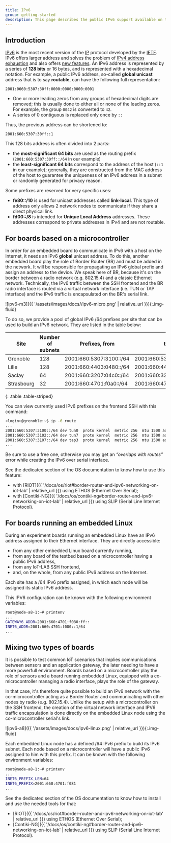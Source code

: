 ```yaml
---
title: IPv6
group: getting-started
description: This page describes the public IPv6 support available on the IoT-LAB testbed. You will find out how to build a public IPv6 network with embedded boards.
---
```


## Introduction

[IPv6](https://en.wikipedia.org/wiki/IPv6) is the most recent version of the
[IP](https://en.wikipedia.org/wiki/Internet_Protocol) protocol developed by the
[IETF](https://en.wikipedia.org/wiki/Internet_Engineering_Task_Force). IPv6
offers larger address and solves the problem of [IPv4 address
exhaustion](https://en.wikipedia.org/wiki/IPv4_address_exhaustion) and also
offers [new features](https://en.wikipedia.org/wiki/IPv6#Comparison_with_IPv4).
An IPv6 address is represented by a series of **128 bits** or 16 bytes, and is
represented with a hexadecimal notation. For example, a public IPv6 address,
so-called **global unicast** address that is to say **routable**, can have the
following full representation:

```
2001:0660:5307:30ff:0000:0000:0000:0001
```

* One or more leading zeros from any groups of hexadecimal digits are removed;
this is usually done to either all or none of the leading zeros. For example,
the group `0042` is converted to `42`.
* A series of 0 contiguous is replaced only once by `::`

Thus, the previous address can be shortened to:

```
2001:660:5307:30ff::1
```

This 128 bits address is often divided into 2 parts:

* the **most-significant 64 bits** are used as the routing prefix (`2001:660:5307:30ff::/64` in our example)
* the **least-significant 64 bits** correspond to the address of the host (`::1`
in our example); generally, they are constructed from the MAC address of
the host to guarantee the uniqueness of an IPv6 address in a subnet or randomly
generated for privacy reason.

Some prefixes are reserved for very specific uses:

* **fe80::/10** is used for unicast addresses called **link-local**. This type of address only
allows 2 network nodes to communicate if they share a direct physical link.
* **fd00::/8** is intended for **Unique Local Address** addresses. These addresses
correspond to private addresses in IPv4 and are not routable.

## For boards based on a microcontroller

In order for an embedded board to communicate in IPv6 with a host on the Internet, it needs an IPv6 **global** unicast address. To do this, another embedded board play the role of Border Router (BR) and must be added in the network. It will be responsible for propagating an IPv6 global prefix and assign an address to the device. We speak here of BR, because it's on the border between a radio network (e.g. 802.15.4) and a classic Ethernet network. Technically, the IPv6 traffic between the SSH frontend and the BR radio interface is routed via a virtual network interface (i.e. TUN or TAP interface) and the IPv6 traffic is encapsulated on the BR's serial link.

<div class="col col-lg-10 offset-lg-1" markdown="1">
![ipv6-m3]({{ '/assets/images/docs//ipv6-micro.png' | relative_url }}){:.img-fluid}
</div>

To do so, we provide a pool of global IPv6 /64 prefixes per site that can be used to build an IPv6 network. They are listed in the table below:

| Site | Number of subnets| Prefixes, from |  to |
| ---- | -----------------| -------------- | --- |
| Grenoble   | 128 | 2001:660:5307:3100::/64 | 2001:660:5307:317f::/64 |
| Lille      | 128 | 2001:660:4403:0480::/64 | 2001:660:4403:04ff::/64 |
| Saclay     | 64  | 2001:660:3207:04c0::/64 | 2001:660:3207:04ff::/64 |
| Strasbourg | 32  | 2001:660:4701:f0a0::/64 | 2001:660:4701:f0bf::/64 |
{: .table .table-striped}

You can view currently used IPv6 prefixes on the frontend SSH with this command:
```bash
<login>@grenoble:~$ ip -6 route
...
2001:660:5307:3100::/64 dev tun0  proto kernel  metric 256  mtu 1500 advmss 1440 hoplimit 4294967295
2001:660:5307:3102::/64 dev tun7  proto kernel  metric 256  mtu 1500 advmss 1440 hoplimit 4294967295
2001:660:5307:3107::/64 dev tap3  proto kernel  metric 256  mtu 1500 advmss 1440 hoplimit 4294967295
...
```
Be sure to use a free one, otherwise you may get an _“overlaps with routes”_ error while creating the IPv6 over serial interface.

See the dedicated section of the OS documentation to know how to use this feature:
- with [RIOT]({{ '/docs/os/riot#border-router-and-ipv6-networking-on-iot-lab' | relative_url }}) using ETHOS (Ethernet Over Serial);
- with [Contiki-NG]({{ '/docs/os/contiki-ng#border-router-and-ipv6-networking-on-iot-lab' | relative_url }}) using SLIP (Serial Line Internet Protocol).

## For boards running an embedded Linux

During an experiment boards running an embedded Linux have an IPv6 address assigned to their Ethernet interface. They are directly accessible:
- from any other embedded Linux board currently running,
- from any board of the testbed based on a microcontroller having a public IPv6 address,
- from any IoT-LAB SSH frontend,
- and, on the whole, from any public IPv6 address on the Internet.

Each site has a /64 IPv6 prefix assigned, in which each node will be assigned its static IPv6 address.

This IPV6 configuration can be known with the following environment variables:
```bash
root@node-a8-1:~# printenv
...
GATEWAY6_ADDR=2001:660:4701:f080:ff::
INET6_ADDR=2001:660:4701:f080::1/64
...
```

## Mixing two types of boards

It is possible to test common IoT scenarios that implies communications between sensors and an application gateway, the later needing to have a more powerfull environment. Boards based on a microcontroller play the role of sensors and a board running embedded Linux, equipped with a co-microcontroller managing a radio interface, plays the role of the gateway.

In that case, it's therefore quite possible to build an IPv6 network with the co-microcontroller acting as a Border Router and communicating with other nodes by radio (e.g. 802.15.4). Unlike the setup with a microcontroller on the SSH frontend, the creation of the virtual network interface and IPV6 traffic encapsulation is done directly on the embedded Linux node using the co-microcontroller serial's link.

<div class="col col-lg-10 offset-lg-1" markdown="1">
![ipv6-a8]({{ '/assets/images/docs/ipv6-linux.png' | relative_url }}){:.img-fluid}
</div>

Each embedded Linux node has a defined /64 IPv6 prefix to build its IPv6 subnet. Each node based on a microcontroller will have a public IPv6 assigned to him with this prefix. It can be known with the following environment variables:
```bash
root@node-a8-1:~# printenv
...
INET6_PREFIX_LEN=64
INET6_PREFIX=2001:660:4701:f081
...
```

See the dedicated section of the OS documentation to know how to install and use the needed tools for that:
- [RIOT]({{ '/docs/os/riot#border-router-and-ipv6-networking-on-iot-lab' | relative_url }}) using ETHOS (Ethernet Over Serial);
- [Contiki-NG]({{ '/docs/os/contiki-ng#border-router-and-ipv6-networking-on-iot-lab' | relative_url }}) using SLIP (Serial Line Internet Protocol).
